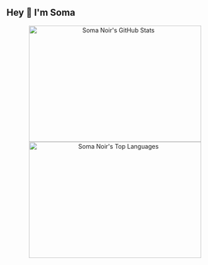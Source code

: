 ## Hey 👋 I'm Soma

<!--
**somanoir/somanoir** is a ✨ _special_ ✨ repository because its `README.md` (this file) appears on your GitHub profile.

Here are some ideas to get you started:

- 🔭 I’m currently working on ...
- 🌱 I’m currently learning ...
- 👯 I’m looking to collaborate on ...
- 🤔 I’m looking for help with ...
- 💬 Ask me about ...
- 📫 How to reach me: ...
- 😄 Pronouns: ...
- ⚡ Fun fact: ...
-->

<div align="center">
  <img alt="Soma Noir's GitHub Stats"  height=270 width="400px" src="https://github-readme-stats-delta-seven.vercel.app/api?username=somanoir&theme=panda&bg_color=00000000&card_width=290px&hide=contribs&show_icons=true&hide_rank=true&include_all_commits=true" />
  <img alt="Soma Noir's Top Languages" height=270 width="400px" src="https://github-readme-stats-delta-seven.vercel.app/api/top-langs?username=somanoir&theme=panda&bg_color=00000000&card_width=295px&layout=compact" />
</div>
